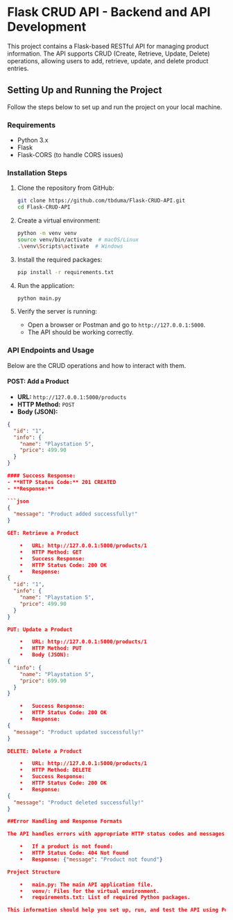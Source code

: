 # Flask CRUD API - Backend and API Development

This project contains a Flask-based RESTful API for managing product information. The API supports CRUD (Create, Retrieve, Update, Delete) operations, allowing users to add, retrieve, update, and delete product entries.

## Setting Up and Running the Project

Follow the steps below to set up and run the project on your local machine.

### Requirements

- Python 3.x
- Flask
- Flask-CORS (to handle CORS issues)

### Installation Steps

1. Clone the repository from GitHub:
    ```bash
    git clone https://github.com/tbduma/Flask-CRUD-API.git
    cd Flask-CRUD-API
    ```

2. Create a virtual environment:
    ```bash
    python -m venv venv
    source venv/bin/activate  # macOS/Linux
    .\venv\Scripts\activate  # Windows
    ```

3. Install the required packages:
    ```bash
    pip install -r requirements.txt
    ```

4. Run the application:
    ```bash
    python main.py
    ```

5. Verify the server is running:
   - Open a browser or Postman and go to `http://127.0.0.1:5000`.
   - The API should be working correctly.

### API Endpoints and Usage

Below are the CRUD operations and how to interact with them.

#### POST: Add a Product
- **URL:** `http://127.0.0.1:5000/products`
- **HTTP Method:** `POST`
- **Body (JSON):**

```json
{
  "id": "1",
  "info": {
    "name": "Playstation 5",
    "price": 499.90
  }
}

#### Success Response:
- **HTTP Status Code:** 201 CREATED
- **Response:**

```json
{
  "message": "Product added successfully!"
}

GET: Retrieve a Product

	•	URL: http://127.0.0.1:5000/products/1
	•	HTTP Method: GET
	•	Success Response:
	•	HTTP Status Code: 200 OK
	•	Response:
{
  "id": "1",
  "info": {
    "name": "Playstation 5",
    "price": 499.90
  }
}

PUT: Update a Product

	•	URL: http://127.0.0.1:5000/products/1
	•	HTTP Method: PUT
	•	Body (JSON):
{
  "info": {
    "name": "Playstation 5",
    "price": 699.90
  }
}

	•	Success Response:
	•	HTTP Status Code: 200 OK
	•	Response:
{
  "message": "Product updated successfully!"
}

DELETE: Delete a Product

	•	URL: http://127.0.0.1:5000/products/1
	•	HTTP Method: DELETE
	•	Success Response:
	•	HTTP Status Code: 200 OK
	•	Response:
{
  "message": "Product deleted successfully!"
}

##Error Handling and Response Formats

The API handles errors with appropriate HTTP status codes and messages. For example:

	•	If a product is not found:
	•	HTTP Status Code: 404 Not Found
	•	Response: {"message": "Product not found"}

Project Structure

	•	main.py: The main API application file.
	•	venv/: Files for the virtual environment.
	•	requirements.txt: List of required Python packages.

This information should help you set up, run, and test the API using Postman.
